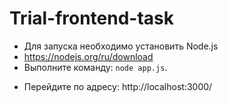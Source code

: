 # Trial-frontend-task
* Для запуска необходимо установить Node.js
* https://nodejs.org/ru/download
* Выполните команду:
<code>node app.js</code>.
- Перейдите по адресу: http://localhost:3000/
